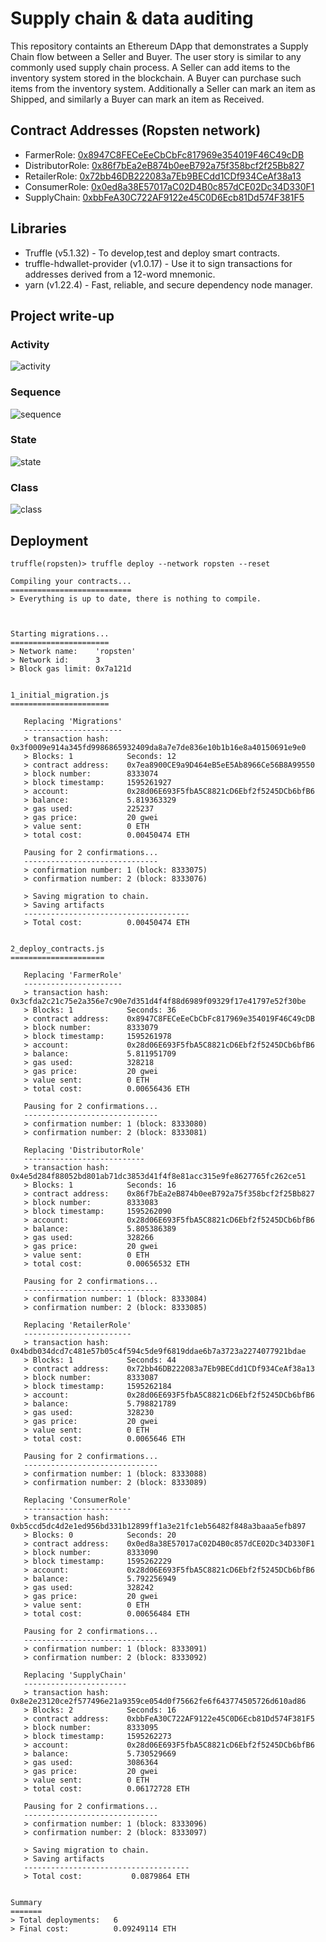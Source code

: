 # Supply chain & data auditing

This repository containts an Ethereum DApp that demonstrates a Supply Chain flow between a Seller and Buyer. The user story is similar to any commonly used supply chain process. A Seller can add items to the inventory system stored in the blockchain. A Buyer can purchase such items from the inventory system. Additionally a Seller can mark an item as Shipped, and similarly a Buyer can mark an item as Received.

## Contract Addresses (Ropsten network)

- FarmerRole: [0x8947C8FECeEeCbCbFc817969e354019F46C49cDB](https://ropsten.etherscan.io/address/0x8947C8FECeEeCbCbFc817969e354019F46C49cDB)
- DistributorRole: [0x86f7bEa2eB874b0eeB792a75f358bcf2f25Bb827](https://ropsten.etherscan.io/address/0x86f7bEa2eB874b0eeB792a75f358bcf2f25Bb827)
- RetailerRole: [0x72bb46DB222083a7Eb9BECdd1CDf934CeAf38a13](https://ropsten.etherscan.io/address/0x72bb46DB222083a7Eb9BECdd1CDf934CeAf38a13)
- ConsumerRole: [0x0ed8a38E57017aC02D4B0c857dCE02Dc34D330F1](https://ropsten.etherscan.io/address/0x0ed8a38E57017aC02D4B0c857dCE02Dc34D330F1)
- SupplyChain: [0xbbFeA30C722AF9122e45C0D6Ecb81Dd574F381F5](https://ropsten.etherscan.io/address/0xbbFeA30C722AF9122e45C0D6Ecb81Dd574F381F5)

## Libraries

- Truffle (v5.1.32) - To develop,test and deploy smart contracts.
- truffle-hdwallet-provider (v1.0.17) - Use it to sign transactions for addresses derived from a 12-word mnemonic.
- yarn (v1.22.4) - Fast, reliable, and secure dependency node manager.

## Project write-up

### Activity

![activity](images/uml_activity.png)

### Sequence

![sequence](images/uml_sequence.png)

### State

![state](images/uml_state.png)

### Class

![class](images/uml_class.png)

## Deployment

```
truffle(ropsten)> truffle deploy --network ropsten --reset

Compiling your contracts...
===========================
> Everything is up to date, there is nothing to compile.



Starting migrations...
======================
> Network name:    'ropsten'
> Network id:      3
> Block gas limit: 0x7a121d


1_initial_migration.js
======================

   Replacing 'Migrations'
   ----------------------
   > transaction hash:    0x3f0009e914a345fd9986865932409da8a7e7de836e10b1b16e8a40150691e9e0
   > Blocks: 1            Seconds: 12
   > contract address:    0x7ea8900CE9a9D464eB5eE5Ab8966Ce56B8A99550
   > block number:        8333074
   > block timestamp:     1595261927
   > account:             0x28d06E693F5fbA5C8821cD6Ebf2f5245DCb6bfB6
   > balance:             5.819363329
   > gas used:            225237
   > gas price:           20 gwei
   > value sent:          0 ETH
   > total cost:          0.00450474 ETH

   Pausing for 2 confirmations...
   ------------------------------
   > confirmation number: 1 (block: 8333075)
   > confirmation number: 2 (block: 8333076)

   > Saving migration to chain.
   > Saving artifacts
   -------------------------------------
   > Total cost:          0.00450474 ETH


2_deploy_contracts.js
=====================

   Replacing 'FarmerRole'
   ----------------------
   > transaction hash:    0x3cfda2c21c75e2a356e7c90e7d351d4f4f88d6989f09329f17e41797e52f30be
   > Blocks: 1            Seconds: 36
   > contract address:    0x8947C8FECeEeCbCbFc817969e354019F46C49cDB
   > block number:        8333079
   > block timestamp:     1595261978
   > account:             0x28d06E693F5fbA5C8821cD6Ebf2f5245DCb6bfB6
   > balance:             5.811951709
   > gas used:            328218
   > gas price:           20 gwei
   > value sent:          0 ETH
   > total cost:          0.00656436 ETH

   Pausing for 2 confirmations...
   ------------------------------
   > confirmation number: 1 (block: 8333080)
   > confirmation number: 2 (block: 8333081)

   Replacing 'DistributorRole'
   ---------------------------
   > transaction hash:    0x4e5d284f88052bd801ab71dc3853d41f4f8e81acc315e9fe8627765fc262ce51
   > Blocks: 1            Seconds: 16
   > contract address:    0x86f7bEa2eB874b0eeB792a75f358bcf2f25Bb827
   > block number:        8333083
   > block timestamp:     1595262090
   > account:             0x28d06E693F5fbA5C8821cD6Ebf2f5245DCb6bfB6
   > balance:             5.805386389
   > gas used:            328266
   > gas price:           20 gwei
   > value sent:          0 ETH
   > total cost:          0.00656532 ETH

   Pausing for 2 confirmations...
   ------------------------------
   > confirmation number: 1 (block: 8333084)
   > confirmation number: 2 (block: 8333085)

   Replacing 'RetailerRole'
   ------------------------
   > transaction hash:    0x4bdb034dcd7c481e57b05c4f594c5de9f6819ddae6b7a3723a2274077921bdae
   > Blocks: 1            Seconds: 44
   > contract address:    0x72bb46DB222083a7Eb9BECdd1CDf934CeAf38a13
   > block number:        8333087
   > block timestamp:     1595262184
   > account:             0x28d06E693F5fbA5C8821cD6Ebf2f5245DCb6bfB6
   > balance:             5.798821789
   > gas used:            328230
   > gas price:           20 gwei
   > value sent:          0 ETH
   > total cost:          0.0065646 ETH

   Pausing for 2 confirmations...
   ------------------------------
   > confirmation number: 1 (block: 8333088)
   > confirmation number: 2 (block: 8333089)

   Replacing 'ConsumerRole'
   ------------------------
   > transaction hash:    0xb5ccd5dc4d2e1ed956bd331b12899ff1a3e21fc1eb56482f848a3baaa5efb897
   > Blocks: 0            Seconds: 20
   > contract address:    0x0ed8a38E57017aC02D4B0c857dCE02Dc34D330F1
   > block number:        8333090
   > block timestamp:     1595262229
   > account:             0x28d06E693F5fbA5C8821cD6Ebf2f5245DCb6bfB6
   > balance:             5.792256949
   > gas used:            328242
   > gas price:           20 gwei
   > value sent:          0 ETH
   > total cost:          0.00656484 ETH

   Pausing for 2 confirmations...
   ------------------------------
   > confirmation number: 1 (block: 8333091)
   > confirmation number: 2 (block: 8333092)

   Replacing 'SupplyChain'
   -----------------------
   > transaction hash:    0x8e2e23120ce2f577496e21a9359ce054d0f75662fe6f643774505726d610ad86
   > Blocks: 2            Seconds: 16
   > contract address:    0xbbFeA30C722AF9122e45C0D6Ecb81Dd574F381F5
   > block number:        8333095
   > block timestamp:     1595262273
   > account:             0x28d06E693F5fbA5C8821cD6Ebf2f5245DCb6bfB6
   > balance:             5.730529669
   > gas used:            3086364
   > gas price:           20 gwei
   > value sent:          0 ETH
   > total cost:          0.06172728 ETH

   Pausing for 2 confirmations...
   ------------------------------
   > confirmation number: 1 (block: 8333096)
   > confirmation number: 2 (block: 8333097)

   > Saving migration to chain.
   > Saving artifacts
   -------------------------------------
   > Total cost:           0.0879864 ETH


Summary
=======
> Total deployments:   6
> Final cost:          0.09249114 ETH
```
